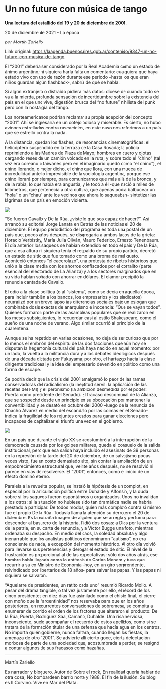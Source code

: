 # Un no future con música de tango

**Una lectura del estallido del 19 y 20 de diciembre de 2001.**

20 de diciembre de 2021 - La época

_por Martín Zariello_

Link original: https://laagenda.buenosaires.gob.ar/contenido/9347-un-no-future-con-musica-de-tango



El “2001” debería ser considerado por la Real Academia como un estado de ánimo argentino; ni siquiera haría falta un comentario: cualquiera que haya estado vivo con uso de razón durante ese periodo –hasta los que eran niños guardan algún flashback-, sabría de qué se habla.




Si algún extranjero o distraído pidiera más datos: dícese de cuando todo se va a la mierda, profunda sensación de incertidumbre sobre la existencia del país en el que uno vive, digestión brusca del “no future” nihilista del punk pero con la nostalgia del tango.




Los norteamericanos podrían reclamar su propia acepción del concepto “2001”. Ahí se ingresaría en un cotejo odioso y miserable. Es cierto, no hubo aviones estrellados contra rascacielos, en este caso nos referimos a un país que se estrelló contra la nada.




A la distancia, quedan los flashes, de resonancias cinematográficas: el helicóptero suspendido en la terraza de la Casa Rosada; la policía reprimiendo a las Madres de Plaza de Mayo; hombres en cuero y ojotas cargando reses de un camión volcado en la ruta; y sobre todo el “chino” (tal vez era coreano o taiwanés pero en el imaginario quedó como “el chino”), el chino llorando, o mejor dicho, el chino que llora, con una mueca de incredulidad ante lo imprevisible de la sociología argentina, porque ese chino llorará por siempre, para comunicarnos que más allá de la bronca, y de la rabia, lo que había era angustia, y le tocó a él -que nació a miles de kilómetros, que pertenecía a otra cultura, que apenas podía balbucear un “hola” o un “chau” ante los vecinos que ahora lo saqueaban- sintetizar las lágrimas de un país en emoción violenta.




![](https://cdn.feater.me/files/images/127564/4bab2e56-170b-41e4-a0f4-2b125c51a90b.jpg)




“Se fueron Cavallo y De la Rúa, ¿viste lo que sos capaz de hacer?”. Así arrancó su editorial Jorge Lanata en Detrás de las noticias el 20 de diciembre. El equipo periodístico del programa es toda una postal de un país que, pocos años después, se disgregaría a ambos lados de la grieta: Horacio Verbistky, María Julia Oliván, Mauro Federico, Ernesto Tenenbaum. El día anterior los saqueos se habían extendido en todo el país y De la Rúa, que a esa altura ni siquiera tenía el respaldo de su propio partido, decretó un estado de sitio que fue tomado como una broma de mal gusto. Aconteció entonces “el cacerolazo”, una protesta de ribetes históricos que unió a la clase media con los ahorros confiscados por el corralito (parte esencial del electorado de La Alianza) y a los sectores marginados que en su vida habían soñado con ahorrar en dólares. El clamor precipitó la renuncia cantada de Cavallo.




El odio a la clase política (o al “sistema”, como se decía en aquella época, para incluir también a los bancos, los empresarios y los sindicatos) neutralizó por un breve lapso las diferencias sociales bajo un eslogan que combinaba dosis exactas de anarquismo e inocencia: “Que se vayan todos”. Quienes formaron parte de las asambleas populares que se realizaron en los meses subsiguientes, lo recuerdan casi al estilo Shakespeare, como el sueño de una noche de verano. Algo similar ocurrió al principio de la cuarentena.




Aunque se ha repetido en varias ocasiones, no deja de ser curioso que por lo menos el embrión del espíritu de las dos facciones que aún hoy se disputan la hegemonía cultural del país haya nacido en aquel momento: por un lado, la vuelta a la militancia dura y a los debates ideológicos después de una década dictada por Fukuyama; por otro, el hartazgo hacia la clase dirigente tradicional y la idea del empresario devenido en político como una forma de escape.




Se podría decir que la crisis del 2001 amalgamó lo peor de las ramas conservadoras del radicalismo (la ineptitud servil: la aplicación de las recetas del FMI) y el peronismo (la ambición desmedida por el poder: Puerta como presidente del Senado). El fracaso descomunal de la Alianza, que se sospechó desde un principio en su obcecación por mantener la convertibilidad y se desató en octubre del 2000 –luego de la renuncia de Chacho Álvarez en medio del escándalo por las coimas en el Senado– indica la fragilidad de los rejuntes creados para ganar elecciones pero incapaces de capitalizar el triunfo una vez en el gobierno.




![](https://cdn.feater.me/files/images/127566/9e62010e-8afb-4f97-8d1b-7b0af7d0e5e6.jpg)




En un país que durante el siglo XX se acostumbró a la interrupción de la democracia causada por los golpes militares, queda el consuelo de la salida institucional, pero que esa salida haya incluido el asesinato de 39 personas en la represión de la tarde del 20 de diciembre, de un salvajismo pocas veces visto, fue un costo demasiado alto, sin contar la ampliación de un empobrecimiento estructural que, veinte años después, no se resolvió ni parece en vías de resolverse. El “2001”, entonces, como el inicio de un efecto dominó eterno.




Paralela a la revuelta popular, se instaló la hipótesis de un complot, en especial por la articulación política entre Duhalde y Alfonsín, y la duda sobre si los saqueos fueron espontáneos u organizados. Unos no invalidan a los otros: si la situación no hubiese sido tan dramática nadie se habría prestado a participar. De todos modos, quien más complotó contra sí mismo fue el propio De la Rúa. Todavía llama la atención su derrotero el 20 de diciembre. Es la extraña imagen de alguien que se arregla y perfuma para descender al basurero de la historia. Pidió dos cosas: a Dios por la ventura de la patria, en su carta de renuncia, y a Víctor Bugge una foto, mientras ordenaba su despacho. En medio del caos, la soledad absoluta y algo inenarrable que los analistas políticos denominaron “autismo”, no era consciente de nada, a excepción del momento histórico. Al otro día volvió para llevarse sus pertenencias y derogar el estado de sitio. El nivel de la frustración es proporcional al de las expectativas: sólo dos años atrás, ese hombre había llegado como la antítesis de Carlos Menem y tuvo que recurrir a su ex Ministro de Economía –hoy, en un giro sorprendente, reivindicado por libertarios de 18 años- para salvar las papas. Y las papas ni siquiera se salvaron.




“Aquelarre de presidentes, un ratito cada uno” resumió Ricardo Mollo. A pesar del drama tangible, o tal vez justamente por ello, el récord de los cinco presidentes en diez días fue asimilado como el chiste final, el cierre con moño que la “argentinidad” nos reservaba para que en los años posteriores, en recurrentes conversaciones de sobremesa, se compita a enumerar de corrido el orden de los factores que alteraron el producto: De la Rúa, Puerta, Rodríguez Saa, Camaño, Duhalde. Una risa nerviosa, inconsciente, suele acompañar el recuerdo de estos apellidos, como si se tratara de la formación titular de una defensa que hacía agua en los centros. No importa quién gobierne, nunca faltará, cuando llegan las fiestas, la amenaza de otro “2001”. Se advierte allí cierto goce, cierta delectación morbosa de parte de una sociedad que, acostumbrada a perder, se resignó a contar algunos de sus fracasos como hazañas.




---




Martín Zariello




Es narrador y bloguero. Autor de Sobre el rock, En realidad quería hablar de otra cosa, No bombardeen barrio norte y 1988. El fin de la ilusión. Su blog es Il Corvino. Vive en Mar del Plata.




